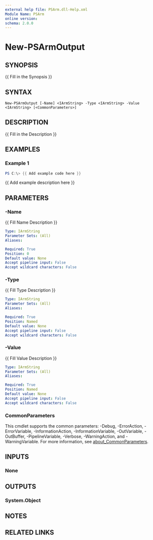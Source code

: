 ```yaml
---
external help file: PSArm.dll-Help.xml
Module Name: PSArm
online version:
schema: 2.0.0
---
```


# New-PSArmOutput

## SYNOPSIS
{{ Fill in the Synopsis }}

## SYNTAX

```
New-PSArmOutput [-Name] <IArmString> -Type <IArmString> -Value <IArmString> [<CommonParameters>]
```

## DESCRIPTION
{{ Fill in the Description }}

## EXAMPLES

### Example 1
```powershell
PS C:\> {{ Add example code here }}
```

{{ Add example description here }}

## PARAMETERS

### -Name
{{ Fill Name Description }}

```yaml
Type: IArmString
Parameter Sets: (All)
Aliases:

Required: True
Position: 0
Default value: None
Accept pipeline input: False
Accept wildcard characters: False
```

### -Type
{{ Fill Type Description }}

```yaml
Type: IArmString
Parameter Sets: (All)
Aliases:

Required: True
Position: Named
Default value: None
Accept pipeline input: False
Accept wildcard characters: False
```

### -Value
{{ Fill Value Description }}

```yaml
Type: IArmString
Parameter Sets: (All)
Aliases:

Required: True
Position: Named
Default value: None
Accept pipeline input: False
Accept wildcard characters: False
```

### CommonParameters
This cmdlet supports the common parameters: -Debug, -ErrorAction, -ErrorVariable, -InformationAction, -InformationVariable, -OutVariable, -OutBuffer, -PipelineVariable, -Verbose, -WarningAction, and -WarningVariable. For more information, see [about_CommonParameters](http://go.microsoft.com/fwlink/?LinkID=113216).

## INPUTS

### None

## OUTPUTS

### System.Object
## NOTES

## RELATED LINKS
